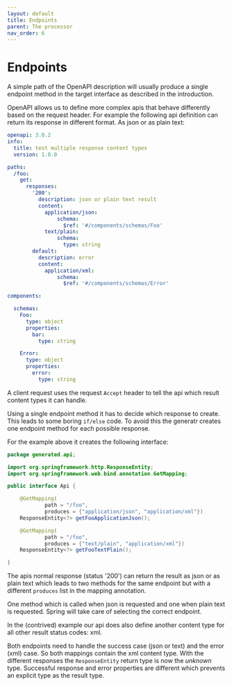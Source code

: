 ```yaml
---
layout: default
title: Endpoints
parent: The processor
nav_order: 6
---
```


# Endpoints

A simple path of the OpenAPI description will usually produce a single endpoint method in the target
interface as described in the introduction.

OpenAPI allows us to define more complex apis that behave differently based on the request header. 
For example the following api definition can return its response in different format. As json or as
plain text:

```yaml
openapi: 3.0.2
info:
  title: test multiple response content types
  version: 1.0.0

paths:
  /foo:
    get:
      responses:
        '200':
          description: json or plain text result
          content:
            application/json:
                schema:
                  $ref: '#/components/schemas/Foo'
            text/plain:
                schema:
                  type: string
        default:
          description: error
          content:
            application/xml:
                schema:
                  $ref: '#/components/schemas/Error'

components:

  schemas:
    Foo:
      type: object
      properties:
        bar:
          type: string

    Error:
      type: object
      properties:
        error:
          type: string
```

A client request uses the request `Accept` header to tell the api which result content types it can
handle. 

Using a single endpoint method it has to decide which response to create. This leads to some boring
`if/else` code. To avoid this the generatr creates one endpoint method for each possible response.

For the example above it creates the following interface:

```java
package generated.api;

import org.springframework.http.ResponseEntity;
import org.springframework.web.bind.annotation.GetMapping;

public interface Api {

    @GetMapping(
            path = "/foo",
            produces = {"application/json", "application/xml"})
    ResponseEntity<?> getFooApplicationJson();

    @GetMapping(
            path = "/foo",
            produces = {"text/plain", "application/xml"})
    ResponseEntity<?> getFooTextPlain();

}
```

The apis normal response (status '200') can return the result as json or as plain text which leads
to two methods for the same endpoint but with a different `produces` list in the mapping annotation.

One method which is called when json is requested and one when plain text is requested. Spring will
take care of selecting the correct endpoint.

In the (contrived) example our api does also define another content type for all other result status
codes: xml.

Both endpoints need to handle the success case (json or text) and the error (xml) case. So both
mappings contain the xml content type. With the different responses the `ResponseEntity` return type
is now the *unknown* type. Successful response and error properties are different which prevents an
explicit type as the result type.     
